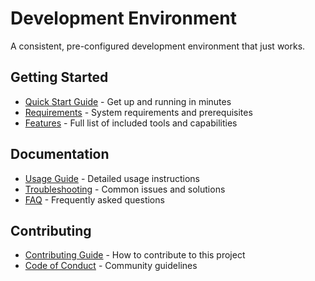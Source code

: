 # Development Environment

A consistent, pre-configured development environment that just works.

## Getting Started
- [Quick Start Guide](docs/QUICK_START.md) - Get up and running in minutes
- [Requirements](docs/REQUIREMENTS.md) - System requirements and prerequisites
- [Features](docs/FEATURES.md) - Full list of included tools and capabilities

## Documentation
- [Usage Guide](docs/USAGE_GUIDE.md) - Detailed usage instructions
- [Troubleshooting](docs/TROUBLESHOOTING.md) - Common issues and solutions
- [FAQ](docs/FAQ.md) - Frequently asked questions

## Contributing
- [Contributing Guide](docs/CONTRIBUTING.md) - How to contribute to this project
- [Code of Conduct](CODE_OF_CONDUCT.md) - Community guidelines